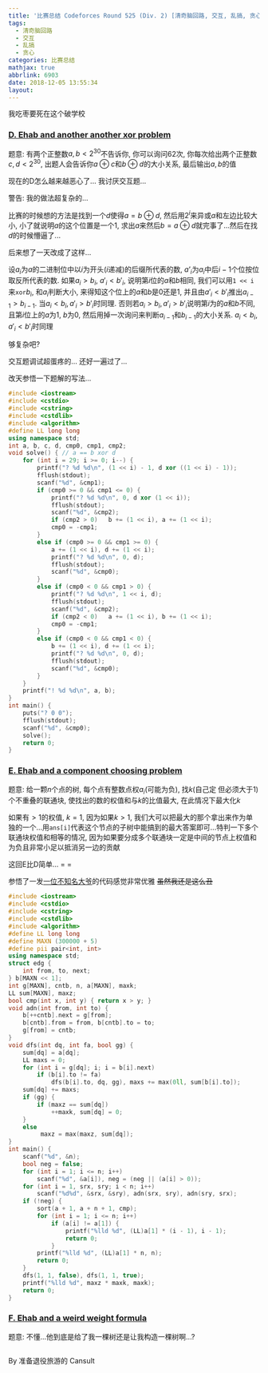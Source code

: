 ```yaml
---
title: '比赛总结 Codeforces Round 525 (Div. 2) [清奇脑回路, 交互, 乱搞, 贪心]'
tags:
  - 清奇脑回路
  - 交互
  - 乱搞
  - 贪心
categories: 比赛总结
mathjax: true
abbrlink: 6903
date: 2018-12-05 13:55:34
layout:
---
```




我吃枣要死在这个破学校

<!--more-->

### [D. Ehab and another another xor problem](https://codeforces.com/contest/1088/problem/D)

题意: 有两个正整数$a, b < 2^{30}$不告诉你, 你可以询问$62$次, 你每次给出两个正整数$c, d < 2^{30}$, 出题人会告诉你$a\oplus c$和$b \oplus d$的大小关系, 最后输出$a, b$的值

现在的D怎么越来越恶心了... 我讨厌交互题...

警告: 我的做法超复杂的...

比赛的时候想的方法是找到一个$d$使得$a = b \oplus  d$, 然后用$2^i$来异或$a$和左边比较大小, 小了就说明$a$的这个位置是一个$1$, 求出$a$来然后$b = a \oplus d$就完事了...然后在找$d$的时候懵逼了...

后来想了一天改成了这样...

设$a_i$为$a$的二进制位中以$i$为开头($i$递减)的后缀所代表的数, $a’_i$为$a_i$中后$i - 1$个位按位取反所代表的数. 如果$a_i > b_i$, $a'_i < b'_i$, 说明第$i$位的$a$和$b$相同, 我们可以用`1 << i`来`xor`$b_i$, 和$a_i$判断大小, 来得知这个位上的$a$和$b$是$0$还是$1$, 并且由$a'_i < b'_i$推出$a_{i - 1} > b_{i - 1}$. 当$a_i < b_i, a'_i > b'_i$时同理. 否则若$a_i > b_i, a'_i > b'_i$说明第$i$为的$a$和$b$不同, 且第$i$位上的$a$为$1$, $b$为$0$, 然后用掉一次询问来判断$a_{i - 1}$和$b_{i - 1}$的大小关系. $a_i < b_i, a'_i < b'_i$时同理

够复杂吧?

交互题调试超蛋疼的... 还好一遍过了...

改天参悟一下题解的写法...

```cpp
#include <iostream>
#include <cstdio>
#include <cstring>
#include <cstdlib>
#include <algorithm>
#define LL long long
using namespace std;
int a, b, c, d, cmp0, cmp1, cmp2;
void solve() { // a == b xor d
	for (int i = 29; i >= 0; i--) {
		printf("? %d %d\n", (1 << i) - 1, d xor ((1 << i) - 1));
		fflush(stdout);
		scanf("%d", &cmp1);
		if (cmp0 >= 0 && cmp1 <= 0) {
			printf("? %d %d\n", 0, d xor (1 << i));
			fflush(stdout);
			scanf("%d", &cmp2);
			if (cmp2 > 0)	b += (1 << i), a += (1 << i);
			cmp0 = -cmp1;
		}
		else if (cmp0 >= 0 && cmp1 >= 0) {
			a += (1 << i), d += (1 << i);
			printf("? %d %d\n", 0, d);
			fflush(stdout);
			scanf("%d", &cmp0);
		}
		else if (cmp0 < 0 && cmp1 > 0) {
			printf("? %d %d\n", 1 << i, d);
			fflush(stdout);
			scanf("%d", &cmp2);
			if (cmp2 < 0)	a += (1 << i), b += (1 << i);
			cmp0 = -cmp1;
		}
		else if (cmp0 < 0 && cmp1 < 0) {
			b += (1 << i), d += (1 << i);
			printf("? %d %d\n", 0, d);
			fflush(stdout);
			scanf("%d", &cmp0);
		}
	}
	printf("! %d %d\n", a, b);
}
int main() {
	puts("? 0 0");
	fflush(stdout);
	scanf("%d", &cmp0);
	solve();
	return 0;
}

```

### [E. Ehab and a component choosing problem](https://codeforces.com/contest/1088/problem/E)

题意: 给一颗$n$个点的树, 每个点有整数点权$a_i$(可能为负), 找$k$(自己定 但必须大于$1$)个不重叠的联通块, 使找出的数的权值和与$k$的比值最大, 在此情况下最大化$k$

如果有$> 1$的权值, $k = 1$, 因为如果$k > 1$, 我们大可以把最大的那个拿出来作为单独的一个...用`ans[i]`代表这个节点的子树中能搞到的最大答案即可...特判一下多个联通块权值和相等的情况, 因为如果要分成多个联通块一定是中间的节点上权值和为负且非常小足以抵消另一边的贡献

这回E比D简单... = =

参悟了一发[一位不知名大爷](https://codeforces.com/contest/1088/submission/46639565)的代码感觉非常优雅 ~~虽然我还是这么丑~~

```cpp
#include <iostream>
#include <cstdio>
#include <cstring>
#include <cstdlib>
#include <algorithm>
#define LL long long
#define MAXN (300000 + 5)
#define pii pair<int, int>
using namespace std;
struct edg {
	int from, to, next;
} b[MAXN << 1];
int g[MAXN], cntb, n, a[MAXN], maxk;
LL sum[MAXN], maxz;
bool cmp(int x, int y) { return x > y; }
void adn(int from, int to) {
	b[++cntb].next = g[from];
	b[cntb].from = from, b[cntb].to = to;
	g[from] = cntb;
}
void dfs(int dq, int fa, bool gg) {
	sum[dq] = a[dq];
	LL maxs = 0; 
	for (int i = g[dq]; i; i = b[i].next)
		if (b[i].to != fa)
			dfs(b[i].to, dq, gg), maxs += max(0ll, sum[b[i].to]);
	sum[dq] += maxs;
	if (gg) {
		if (maxz == sum[dq])
			++maxk, sum[dq] = 0;
	}
	else
		 maxz = max(maxz, sum[dq]);
}
int main() {
	scanf("%d", &n);
	bool neg = false;
	for (int i = 1; i <= n; i++)
		scanf("%d", &a[i]), neg = (neg || (a[i] > 0));
	for (int i = 1, srx, sry; i < n; i++)
		scanf("%d%d", &srx, &sry), adn(srx, sry), adn(sry, srx);
	if (!neg) {
		sort(a + 1, a + n + 1, cmp);
		for (int i = 1; i <= n; i++)
			if (a[i] != a[1]) {
				printf("%lld %d", (LL)a[1] * (i - 1), i - 1);
				return 0;
			}
		printf("%lld %d", (LL)a[1] * n, n);
		return 0;
	}
	dfs(1, 1, false), dfs(1, 1, true);
	printf("%lld %d", maxz * maxk, maxk);
	return 0;
}

```

### [F. Ehab and a weird weight formula](https://codeforces.com/contest/1088/problem/F)

题意: 不懂...他到底是给了我一棵树还是让我构造一棵树啊...?

```cpp

```

By 准备退役旅游的 Cansult